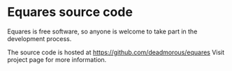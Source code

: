# Equares source code
Equares is free software, so anyone is welcome to take part in the development process.

The source code is hosted at https://github.com/deadmorous/equares
Visit project page for more information.
